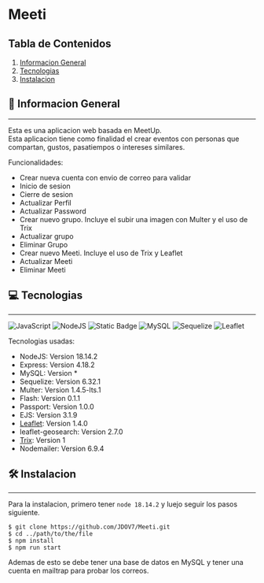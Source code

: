 # Meeti

## Tabla de Contenidos
1. [Informacion General](#-informacion-general)
2. [Tecnologias](#-tecnologias)
3. [Instalacion](#%EF%B8%8F-instalacion)
## 🚀 Informacion General
***
Esta es una aplicacion web basada en MeetUp.  
Esta aplicacion tiene como finalidad el crear eventos con personas que compartan, gustos, pasatiempos o intereses similares.

Funcionalidades: 
* Crear nueva cuenta con envio de correo para validar
* Inicio de sesion
* Cierre de sesion
* Actualizar Perfil
* Actualizar Password
* Crear nuevo grupo. Incluye el subir una imagen con Multer y el uso de Trix
* Actualizar grupo
* Eliminar Grupo
* Crear nuevo Meeti. Incluye el uso de Trix y Leaflet
* Actualizar Meeti
* Eliminar Meeti

## 💻 Tecnologias
***
![JavaScript](https://img.shields.io/badge/JavaScript-marker?logo=javascript&logoColor=black&color=F7DF1E) ![NodeJS](https://img.shields.io/badge/NodeJS-marker?logo=nodedotjs&labelColor=white) ![Static Badge](https://img.shields.io/badge/Express-marker?color=white) ![MySQL](https://img.shields.io/badge/MySQL-marker?logo=mysql&logoColor=black&labelColor=white&color=67B8D5) ![Sequelize](https://img.shields.io/badge/Sequelize-marker?logo=sequelize&logoColor=67B8D5&labelColor=white&color=67B8D5) ![Leaflet](https://img.shields.io/badge/Leaflet-marker?logo=leaflet&logoColor=%23199900&color=white)

 Tecnologias usadas:
* NodeJS: Version 18.14.2
* Express: Version 4.18.2
* MySQL: Version *
* Sequelize: Version 6.32.1
* Multer: Version 1.4.5-lts.1
* Flash: Version 0.1.1
* Passport: Version 1.0.0
* EJS: Version 3.1.9
* [Leaflet](https://leafletjs.com): Version 1.4.0
* leaflet-geosearch: Version 2.7.0
* [Trix](https://github.com/basecamp/trix/tree/custom-elements-v1): Version 1
* Nodemailer: Version 6.9.4

## 🛠️ Instalacion
***
Para la instalacion, primero tener ```node 18.14.2``` y luejo seguir los pasos siguiente.
```
$ git clone https://github.com/JDOV7/Meeti.git
$ cd ../path/to/the/file
$ npm install
$ npm run start
```
Ademas de esto se debe tener una base de datos en MySQL y tener una cuenta en mailtrap para probar los correos.
